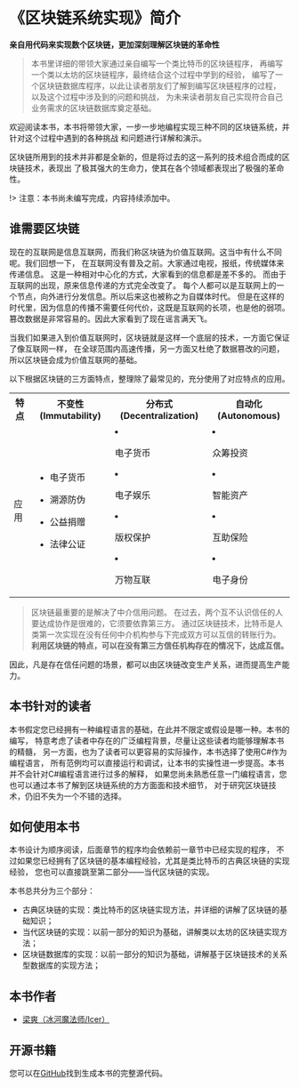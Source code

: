 # 《区块链系统实现》简介

**亲自用代码来实现数个区块链，更加深刻理解区块链的革命性**

> 本书里详细的带领大家通过亲自编写一个类比特币的区块链程序，
> 再编写一个类以太坊的区块链程序，最终结合这个过程中学到的经验，
> 编写了一个区块链数据库程序，以此让读者朋友们了解到编写区块链程序的过程，
> 以及这个过程中涉及到的问题和挑战，
> 为未来读者朋友自己实现符合自己业务需求的区块链数据库奠定基础。

欢迎阅读本书，本书将带领大家，一步一步地编程实现三种不同的区块链系统，并针对这个过程中遇到的各种挑战
和问题进行详解和演示。

区块链所用到的技术并非都是全新的，但是将过去的这一系列的技术组合而成的区块链技术，表现出
了极其强大的生命力，使其在各个领域都表现出了极强的革命性。

!> 注意：本书尚未编写完成，内容持续添加中。

## 谁需要区块链

现在的互联网是信息互联网，而我们称区块链为价值互联网。这当中有什么不同呢。我们回想一下，
在互联网没有普及之前。大家通过电视，报纸，传统媒体来传递信息。
这是一种相对中心化的方式，大家看到的信息都是差不多的。
而由于互联网的出现，原来信息传递的方式完全改变了。
每个人都可以是互联网上的一个节点，向外进行分发信息。所以后来这也被称之为自媒体时代。
但是在这样的时代里，因为信息的传播不需要任何代价，这既是互联网的长项，也是他的弱项。
篡改数据是非常容易的。因此大家看到了现在谣言满天飞。

当我们如果进入到价值互联网时，区块链就是这样一个底层的技术，一方面它保证了像互联网一样，
在全球范围内高速传播，另一方面又杜绝了数据篡改的问题，所以区块链会成为价值互联网的基础。

以下根据区块链的三方面特点，整理除了最常见的，充分使用了对应特点的应用。

<table>
  <tr>
    <th>特点</th>
    <th>不变性 (Immutability)</th>
    <th>分布式 (Decentralization)</th>
    <th>自动化 (Autonomous)</th>
  </tr>
  <tr>
    <td>应用</td>
    <td>

- 电子货币
- 溯源防伪
- 公益捐赠
- 法律公证
    </td>
    <td>


- 电子货币
- 电子娱乐
- 版权保护
- 万物互联
    </td>
    <td>


- 众筹投资
- 智能资产
- 互助保险
- 电子身份
    </td>
  </tr>
</table>

> 区块链最重要的是解决了中介信用问题。
> 在过去，两个互不认识信任的人要达成协作是很难的，它须要依靠第三方。
> 通过区块链技术，比特币是人类第一次实现在没有任何中介机构参与下完成双方可以互信的转账行为。
> **利用区块链的特点，可以在没有第三方信任机构存在的情况下，达成互信。**

因此，凡是存在信任问题的场景，都可以由区块链改变生产关系，进而提高生产能力。

## 本书针对的读者

本书假定您已经拥有一种编程语言的基础，在此并不限定或假设是哪一种。本书的编写，
特意考虑了读者中存在的广泛编程背景，尽量让这些读者均能够理解本书的精髓，
另一方面，也为了读者可以更容易的实际操作，本书选择了使用C#作为编程语言，
所有范例均可以直接运行和调试，让本书的实操性进一步提高。本书并不会针对C#编程语言进行过多的解释，
如果您尚未熟悉任意一门编程语言，您也可以通过本书了解到区块链系统的方方面面和技术细节，
对于研究区块链技术，仍旧不失为一个不错的选择。

## 如何使用本书

本书设计为顺序阅读，后面章节的程序均会依赖前一章节中已经实现的程序，
不过如果您已经拥有了区块链的基本编程经验，尤其是类比特币的古典区块链的实现经验，
您也可以直接跳至第二部分——当代区块链的实现。

本书总共分为三个部分：

* 古典区块链的实现：类比特币的区块链实现方法，并详细的讲解了区块链的基础知识；
* 当代区块链的实现：以前一部分的知识为基础，讲解类以太坊的区块链实现方法；
* 区块链数据库的实现：以前一部分的知识为基础，讲解基于区块链技术的关系型数据库的实现方法；

## 本书作者

* [梁爽（冰河魔法师/Icer）](https://www.icerdesign.com/about.html)

## 开源书籍

您可以在[GitHub]()找到生成本书的完整源代码。
